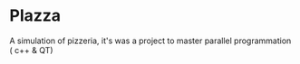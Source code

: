 Plazza
======

A simulation of pizzeria, it's was a project to master parallel programmation ( c++ &amp; QT)
